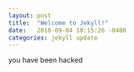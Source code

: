 ```yaml
---
layout: post
title:  "Welcome to Jekyll!"
date:   2016-09-04 10:15:26 -0400
categories: jekyll update
---
```

you have been hacked

[jekyll-docs]: http://jekyllrb.com/docs/home
[jekyll-gh]:   https://github.com/jekyll/jekyll
[jekyll-talk]: https://talk.jekyllrb.com/
